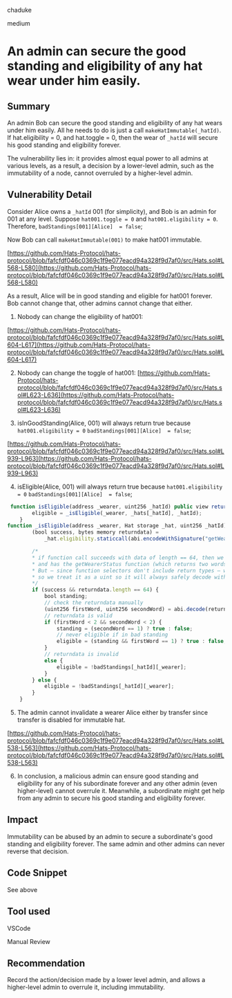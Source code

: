chaduke

medium

# An admin can secure the good standing and eligibility of any hat wear under him easily.

## Summary
An admin Bob can secure the good standing and eligibility of any hat wears under him easily. All he needs to do is just a call ``makeHatImmutable(_hatId)``. If  hat.eligibility = 0, and hat.toggle = 0, then the wear of ``_hatId`` will secure his good standing and eligibility forever. 

The vulnerability lies in: it provides almost equal power to all admins at various levels, as a result, a decision by a lower-level admin, such as the immutability of a node, cannot overruled by a higher-level admin.


## Vulnerability Detail

Consider Alice owns a ``_hatId`` 001 (for simplicity), and Bob is an admin for 001 at any level. Suppose ``hat001.toggle = 0`` and ``hat001.eligibility = 0``. Therefore, ``badStandings[001][Alice]  = false``;

Now Bob can call ``makeHatImmutable(001)`` to make hat001 immutable. 

[https://github.com/Hats-Protocol/hats-protocol/blob/fafcfdf046c0369c1f9e077eacd94a328f9d7af0/src/Hats.sol#L568-L580](https://github.com/Hats-Protocol/hats-protocol/blob/fafcfdf046c0369c1f9e077eacd94a328f9d7af0/src/Hats.sol#L568-L580)

As a result, Alice will be in good standing and eligible for hat001 forever. Bob cannot change that, other admins cannot change that either.

1) Nobody can change the eligibility of hat001:

[https://github.com/Hats-Protocol/hats-protocol/blob/fafcfdf046c0369c1f9e077eacd94a328f9d7af0/src/Hats.sol#L604-L617](https://github.com/Hats-Protocol/hats-protocol/blob/fafcfdf046c0369c1f9e077eacd94a328f9d7af0/src/Hats.sol#L604-L617)

2) Nobody can change the toggle of hat001:
[https://github.com/Hats-Protocol/hats-protocol/blob/fafcfdf046c0369c1f9e077eacd94a328f9d7af0/src/Hats.sol#L623-L636](https://github.com/Hats-Protocol/hats-protocol/blob/fafcfdf046c0369c1f9e077eacd94a328f9d7af0/src/Hats.sol#L623-L636)

3) isInGoodStanding(Alice, 001) will always return true because ``hat001.eligibility = 0`` ``badStandings[001][Alice]  = false``;

[https://github.com/Hats-Protocol/hats-protocol/blob/fafcfdf046c0369c1f9e077eacd94a328f9d7af0/src/Hats.sol#L939-L963](https://github.com/Hats-Protocol/hats-protocol/blob/fafcfdf046c0369c1f9e077eacd94a328f9d7af0/src/Hats.sol#L939-L963)

4) isEligible(Alice, 001) will always return true because ``hat001.eligibility = 0`` ``badStandings[001][Alice]  = false``;
```javascript
 function isEligible(address _wearer, uint256 _hatId) public view returns (bool eligible) {
        eligible = _isEligible(_wearer, _hats[_hatId], _hatId);
    }
function _isEligible(address _wearer, Hat storage _hat, uint256 _hatId) internal view returns (bool eligible) {
        (bool success, bytes memory returndata) =
            _hat.eligibility.staticcall(abi.encodeWithSignature("getWearerStatus(address,uint256)", _wearer, _hatId));

        /* 
        * if function call succeeds with data of length == 64, then we know the contract exists 
        * and has the getWearerStatus function (which returns two words).
        * But — since function selectors don't include return types — we still can't assume that the return data is two booleans, 
        * so we treat it as a uint so it will always safely decode without throwing.
        */
        if (success && returndata.length == 64) {
            bool standing;
            // check the returndata manually
            (uint256 firstWord, uint256 secondWord) = abi.decode(returndata, (uint256, uint256));
            // returndata is valid
            if (firstWord < 2 && secondWord < 2) {
                standing = (secondWord == 1) ? true : false;
                // never eligible if in bad standing
                eligible = (standing && firstWord == 1) ? true : false;
            }
            // returndata is invalid
            else {
                eligible = !badStandings[_hatId][_wearer];
            }
        } else {
            eligible = !badStandings[_hatId][_wearer];
        }
    }
```

5) The admin cannot invalidate a wearer Alice either by transfer since transfer is disabled for immutable hat.

[https://github.com/Hats-Protocol/hats-protocol/blob/fafcfdf046c0369c1f9e077eacd94a328f9d7af0/src/Hats.sol#L538-L563](https://github.com/Hats-Protocol/hats-protocol/blob/fafcfdf046c0369c1f9e077eacd94a328f9d7af0/src/Hats.sol#L538-L563)

6) In conclusion, a malicious admin can ensure good standing and eligibility for any of his subordinate forever and any other admin (even higher-level) cannot overrule it. Meanwhile, a subordinate might get help from any admin to secure his good standing and eligibility forever. 


## Impact
Immutability can be abused by an admin to secure a subordinate's good standing and eligibility forever. The same admin and other admins can never reverse that decision. 


## Code Snippet
See above

## Tool used
VSCode

Manual Review

## Recommendation
Record the action/decision made by a lower level admin, and allows a higher-level admin to overrule it, including immutability. 
